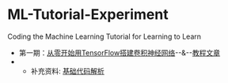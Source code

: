 # ML-Tutorial-Experiment
Coding the Machine Learning Tutorial for Learning to Learn

- 第一期：[从零开始用TensorFlow搭建卷积神经网络](https://github.com/jiqizhixin/ML-Tutorial-Experiment/blob/master/Experiments/tf_CNN_Tutorial.ipynb)--&--[教程文章](https://www.jiqizhixin.com/articles/2017-08-29-14)
- -  补充资料: [基础代码解析](https://github.com/jiqizhixin/ML-Tutorial-Experiment/blob/master/Experiments/tf_trial_1.ipynb)
